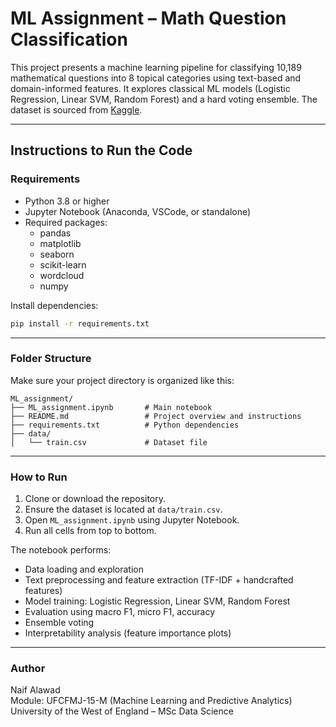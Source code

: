 
# ML Assignment – Math Question Classification

This project presents a machine learning pipeline for classifying 10,189 mathematical questions into 8 topical categories using text-based and domain-informed features. It explores classical ML models (Logistic Regression, Linear SVM, Random Forest) and a hard voting ensemble. The dataset is sourced from [Kaggle](https://www.kaggle.com/competitions/classification-of-math-problems-by-kasut-academy).

---

## Instructions to Run the Code

### Requirements
- Python 3.8 or higher
- Jupyter Notebook (Anaconda, VSCode, or standalone)
- Required packages:
  - pandas
  - matplotlib
  - seaborn
  - scikit-learn
  - wordcloud
  - numpy

Install dependencies:
```bash
pip install -r requirements.txt
```

---

### Folder Structure

Make sure your project directory is organized like this:

```
ML_assignment/
├── ML_assignment.ipynb       # Main notebook
├── README.md                 # Project overview and instructions
├── requirements.txt          # Python dependencies
├── data/
│   └── train.csv             # Dataset file
```

---

### How to Run

1. Clone or download the repository.
2. Ensure the dataset is located at `data/train.csv`.
3. Open `ML_assignment.ipynb` using Jupyter Notebook.
4. Run all cells from top to bottom.

The notebook performs:
- Data loading and exploration
- Text preprocessing and feature extraction (TF-IDF + handcrafted features)
- Model training: Logistic Regression, Linear SVM, Random Forest
- Evaluation using macro F1, micro F1, accuracy
- Ensemble voting
- Interpretability analysis (feature importance plots)

---

### Author

Naif Alawad  
Module: UFCFMJ-15-M (Machine Learning and Predictive Analytics)  
University of the West of England – MSc Data Science
